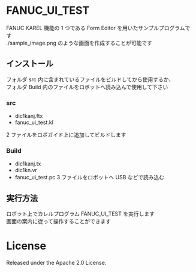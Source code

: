 # FANUC_UI_TEST

FANUC KAREL 機能の 1 つである Form Editor を用いたサンプルプログラムです  
./sample_image.png のような画面を作成することが可能です

## インストール

フォルダ src 内に含まれているファイルをビルドしてから使用するか、  
フォルダ Build 内のファイルをロボットへ読み込んで使用して下さい

### src

- dic1kanj.ftx
- fanuc_ui_test.kl

2 ファイルをロボガイド上に追加してビルドします

### Build

- dic1kanj.tx
- dic1kn.vr
- fanuc_ui_test.pc
  3 ファイルをロボットへ USB などで読み込む

## 実行方法

ロボット上でカレルプログラム FANUC_UI_TEST を実行します  
画面の案内に従って操作することができます

# License

Released under the Apache 2.0 License.

